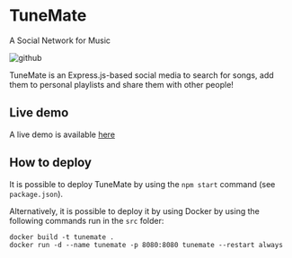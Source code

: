 # TuneMate
A Social Network for Music

![github](https://github.com/tiz314/TuneMate/assets/63679072/0961b6f3-9e63-4040-953b-a2f046f3527f)

TuneMate is an Express.js-based social media to search for songs, add them to personal playlists and share them with other people!

## Live demo

A live demo is available [here](https://tunemate.tiz314.it)

## How to deploy
It is possible to deploy TuneMate by using the `npm start` command (see `package.json`). 

Alternatively, it is possible to deploy it by using Docker by using the following commands run in the `src` folder:
```
docker build -t tunemate .
docker run -d --name tunemate -p 8080:8080 tunemate --restart always
```
